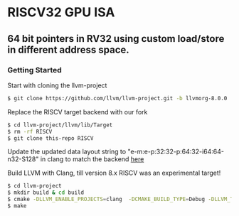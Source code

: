 # RISCV32 GPU ISA

## 64 bit pointers in RV32 using custom load/store in different address space.

### Getting Started

Start with cloning the llvm-project 
```sh
$ git clone https://github.com/llvm/llvm-project.git -b llvmorg-8.0.0 
```

Replace the RISCV target backend with our fork
```sh
$ cd llvm-project/llvm/lib/Target
$ rm -rf RISCV
$ git clone this-repo RISCV
```

Update the updated data layout string to "e-m:e-p:32:32-p:64:32-i64:64-n32-S128" in clang to match the backend [here](https://github.com/llvm/llvm-project/blob/llvmorg-8.0.0/clang/lib/Basic/Targets/RISCV.h#L81)

Build LLVM with Clang, till version 8.x RISCV was an experimental target!

```sh
$ cd llvm-project
$ mkdir build & cd build
$ cmake -DLLVM_ENABLE_PROJECTS=clang  -DCMAKE_BUILD_TYPE=Debug -DLLVM_TARGETS_TO_BUILD="X86" -DLLVM_EXPERIMENTAL_TARGETS_TO_BUILD="RISCV" -DLLVM_USE_LINKER=gold -DLLVM_ENABLE_Z3_SOLVER=OFF ../llvm
$ make 
```
